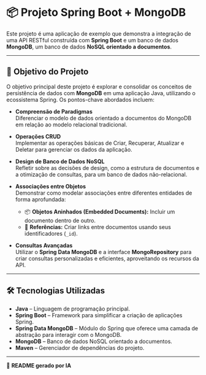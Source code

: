 
# 📦 Projeto Spring Boot + MongoDB

Este projeto é uma aplicação de exemplo que demonstra a integração de uma API RESTful construída com **Spring Boot** e um banco de dados **MongoDB**, um banco de dados **NoSQL orientado a documentos**.

---

## 🚀 Objetivo do Projeto

O objetivo principal deste projeto é explorar e consolidar os conceitos de persistência de dados com **MongoDB** em uma aplicação Java, utilizando o ecossistema Spring. Os pontos-chave abordados incluem:

- **Compreensão de Paradigmas**  
  Diferenciar o modelo de dados orientado a documentos do MongoDB em relação ao modelo relacional tradicional.

- **Operações CRUD**  
  Implementar as operações básicas de Criar, Recuperar, Atualizar e Deletar para gerenciar os dados da aplicação.

- **Design de Banco de Dados NoSQL**  
  Refletir sobre as decisões de design, como a estrutura de documentos e a otimização de consultas, para um banco de dados não-relacional.

- **Associações entre Objetos**  
  Demonstrar como modelar associações entre diferentes entidades de forma aprofundada:
  - 📦 **Objetos Aninhados (Embedded Documents):** Incluir um documento dentro de outro.
  - 🔗 **Referências:** Criar links entre documentos usando seus identificadores (`_id`).

- **Consultas Avançadas**  
  Utilizar o **Spring Data MongoDB** e a interface **MongoRepository** para criar consultas personalizadas e eficientes, aproveitando os recursos da API.

---

## 🛠️ Tecnologias Utilizadas

- **Java** – Linguagem de programação principal.
- **Spring Boot** – Framework para simplificar a criação de aplicações Spring.
- **Spring Data MongoDB** – Módulo do Spring que oferece uma camada de abstração para interagir com o MongoDB.
- **MongoDB** – Banco de dados NoSQL orientado a documentos.
- **Maven** – Gerenciador de dependências do projeto.

---

📄 **README gerado por IA**


